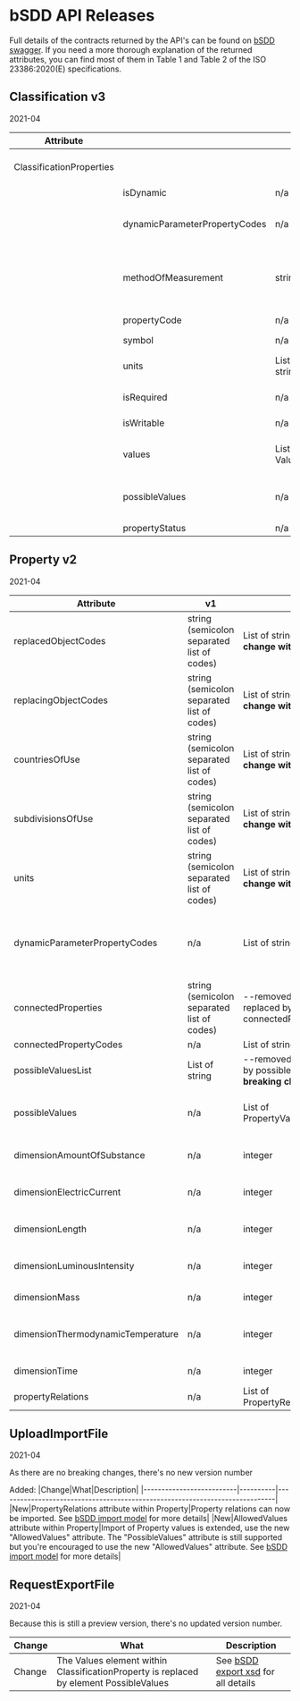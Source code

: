 # bSDD API Releases

Full details of the contracts returned by the API's can be found on [bSDD swagger](https://test.bsdd.buildingsmart.org/swagger/index.html).
If you need a more thorough explanation of the returned attributes, you can find most of them in Table 1 and Table 2 of the ISO 23386:2020(E) specifications.

## Classification v3

2021-04

|Attribute||v2|v3||
|--------------------------|----------|-----------|---------------|-----------------------------------------------------------------------------|
|   ClassificationProperties |||Changes within the ClassificationProperties object of the Classification API result|
||isDynamic|n/a|nullable bool|Indicates if it is a Dynamic property|
||dynamicParameterPropertyCodes|n/a|List of string|List of property codes of properties that are a parameter of the dynamic function (only applicable if isDynamic is true)|
||methodOfMeasurement|string|--removed--  **breaking change with v2**|The Classification API returns the most direct used attributes. Attributes that are more related to 'get help' can be retrieved via the Property API.|
||propertyCode|n/a|string|Unique identification, within the domain, of the property|
||symbol|n/a|string|Symbol of the property|
||units|List of string|List of string|Fix: now returns list of Units as specified at property level if it is not overridden at  classprop level|
||isRequired|n/a|nullable bool|Indicates if the value of the property must be filled|
||isWritable|n/a|nullable bool|Indicates if the value of the property can be changed|
||values|List of ValueType|--remove-- as it is replaced by possibleValues **breaking change with v2**||
||possibleValues|n/a|List of ClassificationPropertyValueContract|List of possible values for the property. For details of the ClassificationPropertyValueContract contract see [bSDD swagger](https://test.bsdd.buildingsmart.org/swagger/index.html)|
||propertyStatus|n/a|string|

## Property v2

2021-04

|Attribute|v1|v2||
|--------------------------|-----------|---------------|-----------------------------------------------------------------------------|
|replacedObjectCodes|string (semicolon separated list of codes)|List of string **breaking change with v1**||
|replacingObjectCodes|string (semicolon separated list of codes)|List of string **breaking change with v1**||
|countriesOfUse|string (semicolon separated list of codes)|List of string **breaking change with v1**||
|subdivisionsOfUse|string (semicolon separated list of codes)|List of string **breaking change with v1**||
|units|string (semicolon separated list of codes)|List of string **breaking change with v1**||
|dynamicParameterPropertyCodes|n/a|List of string|List of property codes of properties that are a parameter of the dynamic function (only applicable if isDynamic is true)|
|connectedProperties|string (semicolon separated list of codes)|--removed-- as it is replaced by connectedPropertyCodes||
|connectedPropertyCodes|n/a|List of string||
|possibleValuesList|List of string|--removed-- Replaced by possibleValues  **breaking change with v1**||
|possibleValues|n/a|List of PropertyValueContract|For details of the PropertyValueContract contract see [bSDD swagger](https://test.bsdd.buildingsmart.org/swagger/index.html)|
|dimensionAmountOfSubstance|n/a|integer|The Amount of substance value of the Dimension attribute|
|dimensionElectricCurrent|n/a|integer|The Electric current value of the Dimension attribute|
|dimensionLength|n/a|integer|The Length value of the Dimension attribute|
|dimensionLuminousIntensity|n/a|integer|The Luminous intensity value of the Dimension attribute|
|dimensionMass|n/a|integer|The Mass value of the Dimension attribute|
|dimensionThermodynamicTemperature|n/a|integer|The Thermodynamic temperature value of the Dimension attribute|
|dimensionTime|n/a|integer|The Time value of the Dimension attribute|
|propertyRelations|n/a|List of PropertyRelationContract||

## UploadImportFile

2021-04

As there are no breaking changes, there's no new version number

Added:
|Change|What|Description|
|--------------------------|----------|-----------------------------------------------------------------------------|
|New|PropertyRelations attribute within Property|Property relations can now be imported. See [bSDD import model](https://github.com/buildingSMART/bSDD/blob/master/2020%20prototype/import-model/bSDD%20JSON%20import%20model.md) for more details|
|New|AllowedValues attribute within Property|Import of Property values is extended, use the new "AllowedValues" attribute. The "PossibleValues" attribute is still supported but you're encouraged to use the new "AllowedValues" attribute. See [bSDD import model](https://github.com/buildingSMART/bSDD/blob/master/2020%20prototype/import-model/bSDD%20JSON%20import%20model.md) for more details|

## RequestExportFile

2021-04

Because this is still a preview version, there's no updated version number.

|Change|What|Description|
|--------------------------|----------|-----------------------------------------------------------------------------|
|Change|The Values element within ClassificationProperty is replaced by element PossibleValues|See [bSDD export xsd](https://github.com/buildingSMART/bSDD/blob/master/2020%20prototype/Exports/ExportDomain.xsd) for all details|
